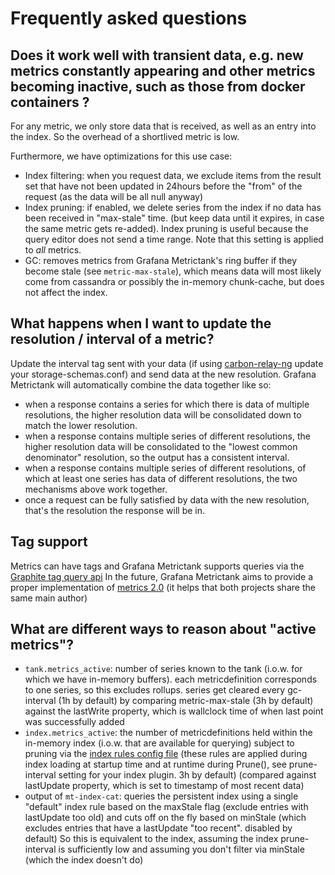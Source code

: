 # Frequently asked questions

## Does it work well with transient data, e.g. new metrics constantly appearing and other metrics becoming inactive, such as those from docker containers ?

For any metric, we only store data that is received, as well as an entry into the index.  So the overhead of a shortlived metric is low.

Furthermore, we have optimizations for this use case:

* Index filtering: when you request data, we exclude items from the result set that have not been updated in 24hours before the "from" of the request (as the data will be all null anyway)
* Index pruning: if enabled, we delete series from the index if no data has been received in "max-stale" time. (but keep data until it expires, in case the same metric gets re-added). Index pruning is useful because the query editor does not send a time range. Note that this setting is applied to *all* metrics.
* GC: removes metrics from Grafana Metrictank's ring buffer if they become stale (see `metric-max-stale`), which means data will most likely come from cassandra or possibly the in-memory chunk-cache, but does not affect the index.

## What happens when I want to update the resolution / interval of a metric?

Update the interval tag sent with your data (if using [carbon-relay-ng](https://github.com/graphite-ng/carbon-relay-ng) update your storage-schemas.conf) and send data at the new resolution.
Grafana Metrictank will automatically combine the data together like so:
* when a response contains a series for which there is data of multiple resolutions, the higher resolution data will be consolidated down to match the lower resolution.
* when a response contains multiple series of different resolutions, the higher resolution data will be consolidated to the "lowest common denominator" resolution, so the output has a consistent interval.
* when a response contains multiple series of different resolutions, of which at least one series has data of different resolutions, the two mechanisms above work together.
* once a request can be fully satisfied by data with the new resolution, that's the resolution the response will be in.

## Tag support

Metrics can have tags and Grafana Metrictank supports queries via the [Graphite tag query api](https://graphite.readthedocs.io/en/latest/tags.html)
In the future, Grafana Metrictank aims to provide a proper implementation of [metrics 2.0](http://metrics20.org/)
(it helps that both projects share the same main author)

## What are different ways to reason about "active metrics"?

* `tank.metrics_active`: number of series known to the tank (i.o.w. for which we have in-memory buffers). 
  each metricdefinition corresponds to one series, so this excludes rollups.
  series get cleared every gc-interval (1h by default) by comparing metric-max-stale (3h by default) against the lastWrite property,
  which is wallclock time of when last point was successfully added
* `index.metrics_active`: the number of metricdefinitions held within the in-memory index (i.o.w. that are available for querying)
  subject to pruning via the [index rules config file](https://github.com/grafana/metrictank/blob/master/docs/config.md#index-rulesconf)
  (these rules are applied during index loading at startup time and at runtime during Prune(), see prune-interval setting for your index plugin. 3h by default)
   (compared against lastUpdate property, which is set to timestamp of most recent data)
* output of `mt-index-cat`:
  queries the persistent index using a single "default" index rule based on the maxStale flag (exclude entries with lastUpdate too old)
  and cuts off on the fly based on minStale (which excludes entries that have a lastUpdate "too recent". disabled by default)
  So this is equivalent to the index, assuming the index prune-interval is sufficiently low and assuming you don't filter via minStale (which the index doesn't do)
